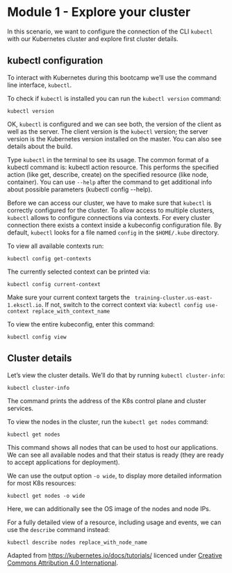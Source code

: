 # Module 1 - Explore your cluster

In this scenario, we want to configure the connection of the CLI `kubectl` with our Kubernetes cluster and explore first cluster details.

## kubectl configuration

To interact with Kubernetes during this bootcamp we’ll use the command line interface, `kubectl`.

To check if `kubectl` is installed you can run the `kubectl version` command:

`kubectl version`

OK, `kubectl` is configured and we can see both, the version of the client as well as the server.
The client version is the `kubectl` version; the server version is the Kubernetes version installed on the master.
You can also see details about the build.

Type `kubectl` in the terminal to see its usage.
The common format of a kubectl command is: kubectl action resource.
This performs the specified action (like get, describe, create) on the specified resource (like node, container).
You can use `--help` after the command to get additional info about possible parameters (kubectl config --help).

Before we can access our cluster, we have to make sure that `kubectl` is correctly configured for the cluster.
To allow access to multiple clusters, `kubectl` allows to configure connections via contexts.
For every cluster connection there exists a context inside a kubeconfig configuration file.
By default, `kubectl` looks for a file named `config` in the `$HOME/.kube` directory.

To view all available contexts run:

`kubectl config get-contexts`

The currently selected context can be printed via:

`kubectl config current-context`

Make sure your current context targets the ` training-cluster.us-east-1.eksctl.io`.
If not, switch to the correct context via: `kubectl config use-context replace_with_context_name`

To view the entire kubeconfig, enter this command:

`kubectl config view`

## Cluster details

Let’s view the cluster details.
We’ll do that by running `kubectl cluster-info`:

`kubectl cluster-info`

The command prints the address of the K8s control plane and cluster services.

To view the nodes in the cluster, run the `kubectl get nodes` command:

`kubectl get nodes`

This command shows all nodes that can be used to host our applications.
We can see all available nodes and that their status is ready (they are ready to accept applications for deployment).

We can use the output option `-o wide`, to display more detailed information for most K8s resources:

`kubectl get nodes -o wide`

Here, we can additionally see the OS image of the nodes and node IPs.

For a fully detailed view of a resource, including usage and events, we can use the `describe` command instead:

`kubectl describe nodes replace_with_node_name`

Adapted from https://kubernetes.io/docs/tutorials/ licenced under [Creative Commons Attribution 4.0 International](https://github.com/kubernetes/website/blob/main/LICENSE).
